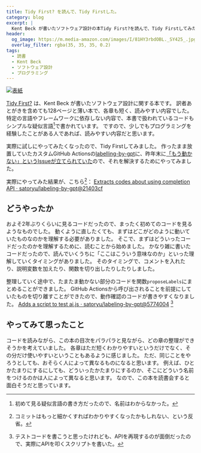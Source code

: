 ```yaml
---
title: Tidy First? を読んで、Tidy Firstした。
category: blog
excerpt: |
  Kent Beck が書いたソフトウェア設計の本Tidy First?を読んで、Tidy Firstしてみた。
header:
  og_image: https://m.media-amazon.com/images/I/81HY3rbdOBL._SY425_.jpg
  overlay_filter: rgba(35, 35, 35, 0.2)
tags:
  - 読書
  - Kent Beck
  - ソフトウェア設計
  - プログラミング
---
```


[![表紙](https://m.media-amazon.com/images/I/81HY3rbdOBL._SY425_.jpg)](https://amzn.to/3BXFnAu)

[Tidy First?](https://amzn.to/3BXFnAu) は、Kent Beck が書いたソフトウェア設計に関する本です。
訳者あとがきを含めても128ページと薄い本で、各章も短く、読みやすい内容でした。
特定の言語やフレームワークに依存しない内容で、本書で扱われているコードもシンプルな疑似言語[^1]で書かれています。
ですので、少しでもプログラミングを経験したことがある人であれば、読みやすい内容だと思います。

[^1]: 初めて見る疑似言語の書き方だったので、名前はわからなかった。

実際に試しにやってみたくなったので、Tidy Firstしてみました。
作ったまま放置していたカスタムGitHub Actionsの[labelling-by-gpt](https://github.com/satoryu/labeling-by-gpt)に、昨年末に[「もう動かない」というIssueが立てられていた](https://github.com/satoryu/labeling-by-gpt/issues/4)ので、それを解決するためにやってみました。

実際にやってみた結果が、こちら[^2]：
[Extracts codes about using completion API · satoryu/labeling-by-gpt@21403cf](https://github.com/satoryu/labeling-by-gpt/commit/21403cf117e50148cdf6d703e37831cdb4b16667)

[^2]: コミットはもっと細かくすればわかりやすくなったかもしれない、という反省。

## どうやったか

およそ2年ぶりくらいに見るコードだったので、まったく初めてのコードを見るようなものでした。
動くように直したくても、まずはどこがどのように動いていたものなのかを理解する必要がありました。
そこで、まずはどういったコードだったのかを理解するために、読むことから始めました。
かなり雑に書いたコードだったので、読んでいくうちに「ここはこういう意味なのか」といった理解していくタイミングがありました。
そのタイミングで、コメントを入れたり、説明変数を加えたり、関数を切り出したりしたりしました。

整理していく途中で、たまたま動かない部分のコードを関数`proposeLabels`にまとめることができました。
GitHub Actionsから呼び出されることを前提にしていたものを切り離すことができたので、動作確認のコードが書きやすくなりました。
[Adds a script to test ai.js · satoryu/labeling-by-gpt@5774004](https://github.com/satoryu/labeling-by-gpt/commit/5774004071e5fc196a2ab1a64d9d4b433d04e220)
[^3]

[^3]: テストコードを書こうと思ったけれども、APIを再現するのが面倒だったので、実際にAPIを叩くスクリプトを書いた。

## やってみて思ったこと

コードを読みながら、この本の目次をパラパラと見ながら、どの章の整理ができそうかを考えていました。
各章はただ短くわかりやすいというだけでなく、その分だけ使いやすいということもあるように感じました。
ただ、同じことをやろうとしても、おそらく人によって異なるものになると思います。
例えば、ひとかたまりにするにしても、どういったかたまりにするのか、そこにどういう名前をつけるのかは人によって異なると思います。
なので、この本を読書会すると面白そうだと思っています。
